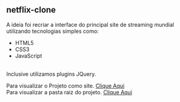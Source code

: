 <h2>netflix-clone</h2>


A ideia foi recriar a interface do principal site de streaming mundial utilizando tecnologias simples como:
* HTML5
* CSS3 
* JavaScript
<br>
Inclusive utilizamos plugins JQuery.


Para visualizar o Projeto como site. <a href="https://avalosdev.github.io/netflix-clone">Clique Aqui</a><br>
Para visualizar a pasta raiz do projeto. <a href="https://github.com/avalosdev/netflix-clone/tree/master">Clique Aqui</a>
